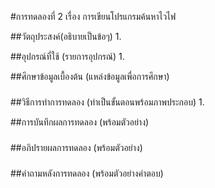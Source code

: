 #การทดลองที่ 2 เรื่อง การเขียนโปรแกรมค้นหาไวไฟ

##วัตถุประสงค์(อธิบายเป็นข้อๆ)
1.

##อุปกรณ์ที่ใช้ (รายการอุปกรณ์)
1.

##ศึกษาข้อมูลเบื้องต้น (แหล่งข้อมูลเพื่อการศึกษา)
###

##วิธีการทำการทดลอง (ทำเป็นขั้นตอนพร้อมภาพประกอบ)
1.

##การบันทึกผลการทดลอง (พร้อมตัวอย่าง)
###

##อภิปรายผลการทดลอง (พร้อมตัวอย่าง)
###

##คำถามหลังการทดลอง (พร้อมตัวอย่างคำตอบ)
